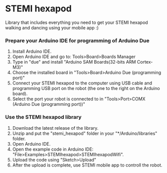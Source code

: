 # STEMI hexapod #

Library that includes everything you need to get your STEMI hexapod walking and dancing using your mobile app :)

### Prepare your Arduino IDE for programming of Arduino Due ###

1. Install Arduino IDE.
2. Open Arduino IDE and go to: Tools>Board>Boards Manager
3. Type in "due" and install "Arduino SAM Boards(32-bits ARM Cortex-M3)"
4. Choose the installed board in "Tools>Board>Arduino Due (programming port)"
5. Connect your STEMI hexapod to the computer using USB cable and programming USB port on the robot (the one to the right on the Arduino board).
6. Select the port your robot is connected to in "Tools>Port>COMX (Arduino Due (programming port))"

### Use the STEMI hexapod library ###

1. Download the latest release of the library.
2. Unzip and put the "stemi_hexapod" folder in your "*/Arduino/libraries" folder.
3. Open Arduino IDE.
4. Open the example code in Arduino IDE: "File>Examples>STEMIhexapod>STEMIhexapodWifi".
5. Upload the code using "Sketch>Upload"
6. After the upload is complete, use STEMI mobile app to controll the robot.